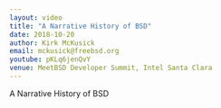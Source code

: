 ```yaml
---
layout: video
title: "A Narrative History of BSD"
date: 2018-10-20
author: Kirk McKusick
email: mckusick@freebsd.org
youtube: pKLq6jenQvY
venue: MeetBSD Developer Summit, Intel Santa Clara
---
```

A Narrative History of BSD
